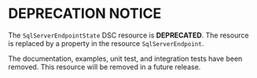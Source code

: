 # DEPRECATION NOTICE

The `SqlServerEndpointState` DSC resource is **DEPRECATED**. The resource
is replaced by a property in the resource `SqlServerEndpoint`.

The documentation, examples, unit test, and integration tests have been
removed. This resource will be removed in a future release.
